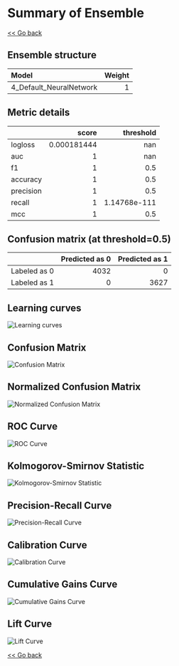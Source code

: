 # Summary of Ensemble

[<< Go back](../README.md)


## Ensemble structure
| Model                   |   Weight |
|:------------------------|---------:|
| 4_Default_NeuralNetwork |        1 |

## Metric details
|           |       score |      threshold |
|:----------|------------:|---------------:|
| logloss   | 0.000181444 | nan            |
| auc       | 1           | nan            |
| f1        | 1           |   0.5          |
| accuracy  | 1           |   0.5          |
| precision | 1           |   0.5          |
| recall    | 1           |   1.14768e-111 |
| mcc       | 1           |   0.5          |


## Confusion matrix (at threshold=0.5)
|              |   Predicted as 0 |   Predicted as 1 |
|:-------------|-----------------:|-----------------:|
| Labeled as 0 |             4032 |                0 |
| Labeled as 1 |                0 |             3627 |

## Learning curves
![Learning curves](learning_curves.png)
## Confusion Matrix

![Confusion Matrix](confusion_matrix.png)


## Normalized Confusion Matrix

![Normalized Confusion Matrix](confusion_matrix_normalized.png)


## ROC Curve

![ROC Curve](roc_curve.png)


## Kolmogorov-Smirnov Statistic

![Kolmogorov-Smirnov Statistic](ks_statistic.png)


## Precision-Recall Curve

![Precision-Recall Curve](precision_recall_curve.png)


## Calibration Curve

![Calibration Curve](calibration_curve_curve.png)


## Cumulative Gains Curve

![Cumulative Gains Curve](cumulative_gains_curve.png)


## Lift Curve

![Lift Curve](lift_curve.png)



[<< Go back](../README.md)
